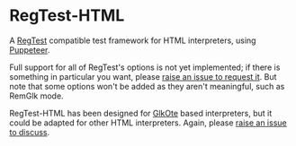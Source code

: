RegTest-HTML
============

A [RegTest](https://eblong.com/zarf/plotex/regtest.html) compatible test framework for HTML interpreters, using [Puppeteer](https://pptr.dev/).

Full support for all of RegTest's options is not yet implemented; if there is something in particular you want, please [raise an issue to request it](https://github.com/curiousdannii/regtest-html/issues). But note that some options won't be added as they aren't meaningful, such as RemGlk mode.

RegTest-HTML has been designed for [GlkOte](https://github.com/erkyrath/glkote) based interpreters, but it could be adapted for other HTML interpreters. Again, please [raise an issue to discuss](https://github.com/curiousdannii/regtest-html/issues).